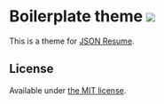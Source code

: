 # Boilerplate theme [![](https://badge.fury.io/js/jsonresume-theme-boilerplate.svg)](https://www.npmjs.org/package/jsonresume-theme-boilerplate)

This is a theme for [JSON Resume](http://jsonresume.org/).

## License

Available under [the MIT license](http://mths.be/mit).
